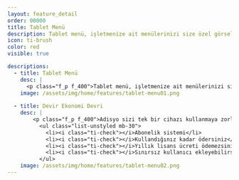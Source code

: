 ```yaml
---
layout: feature_detail
order: 00000
title: Tablet Menü
description: Tablet menü, işletmenize ait menülerinizi size özel görselleriniz ile tabletlerinizde göstermenizi sağlayan menü uygulamasıdır. Daha modern, dijital ve karizmatik bir sunum için tablet menülerimizi tercih edebilirsiniz. 
icon: ti-brush
color: red
visible: true

descriptions: 
  - title: Tablet Menü
    desc: |
      <p class="f_p f_400">Tablet menü, işletmenize ait menülerinizi size özel görselleriniz ile tabletlerinizde göstermenizi sağlayan menü uygulamasıdır. Daha modern, dijital ve karizmatik bir sunum için tablet menülerimizi tercih edebilirsiniz. Adisyo, kağıt menülerden sıkılan işletmeler için dakikalar içinde dilediğiniz menüyü oluşturarak kullanmanızı sağlayan dijital tablet menü uygulamasını sunar. Google Play mağazasından yükleyerek kullanmaya hemen kullanmaya başlayabilirsiniz.</p>
    image: /assets/img/home/features/tablet-menu01.png
  
  - title: Devir Ekonomi Devri
    desc: |
        <p class="f_p f_400">Adisyo sizi tek bir cihazı kullanmaya zorlamaz. Adisyo'yu kullanmak için pahalı bir lisans almanız gerekmez. Yıllık bakım ücreti ödemezsiniz. Abonelik sistemi sayesinde, kullandığınız kadar ödersiniz.</p>
          <ul class="list-unstyled mb-30">
            <li><i class="ti-check"></i>Abonelik sistemi</li>
            <li><i class="ti-check"></i>Kullandığınız kadar ödersiniz</li>
            <li><i class="ti-check"></i>Yıllık lisans ücreti ödemezsiniz</li>
            <li><i class="ti-check"></i>Sınırsız kullanıcı ekleyebilirsiniz</li>
          </ul>
    image: /assets/img/home/features/tablet-menu02.png
---
```

